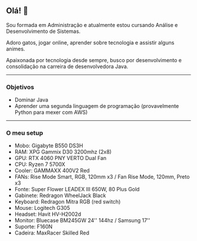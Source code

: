 ## Olá! 👋

Sou formada em Administração e atualmente estou cursando Análise e Desenvolvimento de Sistemas.

Adoro gatos, jogar online, aprender sobre tecnologia e assistir alguns animes.

Apaixonada por tecnologia desde sempre, busco por desenvolvimento e consolidação na carreira de desenvolvedora Java.

---
### Objetivos 
- Dominar Java
- Aprender uma segunda linguagem de programação (provavelmente Python para mexer com AWS)
  
---
### O meu setup
- Mobo: Gigabyte B550 DS3H
- RAM: XPG Gammix D30 3200mhz (2x8)
- GPU: RTX 4060 PNY VERTO Dual Fan
- CPU: Ryzen 7 5700X
- Cooler: GAMMAXX 400V2 Red
- FANs: Rise Mode Smart, RGB, 120mm x3 / Fan Rise Mode, 120mm, Preto x3
- Fonte: Super Flower LEADEX III 650W, 80 Plus Gold
- Gabinete: Redragon WheelJack Black
- Keyboard: Redragon Mitra RGB (red switch)
- Mouse: Logitech G305
- Headset: Havit HV-H2002d
- Monitor: Bluecase BM245GW 24'' 144hz / Samsung 17''
- Suporte: F160N
- Cadeira: MaxRacer Skilled Red


